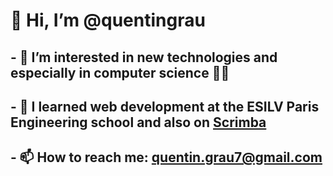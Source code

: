 # 👋 Hi, I’m @quentingrau
## - 👀 I’m interested in new technologies and especially in computer science 🧑‍💻 
## - 🌱 I learned web development at the ESILV Paris Engineering school and also on [Scrimba](https://scrimba.com/)
## - 📫 How to reach me: quentin.grau7@gmail.com
